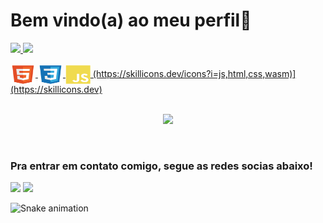 # Bem vindo(a) ao meu perfil🚀
<div>
  <a href="https://github.com/Rodrigues-Gustavo">
  <img height="180em" src="https://github-readme-stats.vercel.app/api?username=Rodrigues-Gustavo&show_icons=true&theme=tokyonight&include_all_commits=true&count_private=true"/>
  <img height="180em" src="https://github-readme-stats.vercel.app/api/top-langs/?username=Rodrigues-Gustavo&layout=compact&langs_count=6&theme=tokyonight"/>
</div>
<div style="display: inline_block"><br>
  <img align="center" alt="HTML" height="30" width="40" src="https://raw.githubusercontent.com/devicons/devicon/master/icons/html5/html5-original.svg">
  <img align="center" alt="CSS" height="30" width="40" src="https://raw.githubusercontent.com/devicons/devicon/master/icons/css3/css3-original.svg">
  <img align="center" alt="Js" height="30" width="40" src="https://raw.githubusercontent.com/devicons/devicon/master/icons/javascript/javascript-plain.svg">
  (https://skillicons.dev/icons?i=js,html,css,wasm)](https://skillicons.dev)
</div>
  <br>
  
  <p align="center">
    <a href="https://skillicons.dev">
      <img src="https://skillicons.dev/icons?i=git,html,css,js,react"/>
    </a>
  </p>
 
 <br>
 
  ### Pra entrar em contato comigo, segue as redes socias abaixo!
 
<div> 
  <a href = ""><img src="https://img.shields.io/badge/-Gmail-%23333?style=for-the-badge&logo=gmail&logoColor=white" target="_blank"></a>
  <a href="" target="_blank"><img src="https://img.shields.io/badge/-LinkedIn-%230077B5?style=for-the-badge&logo=linkedin&logoColor=white" target="_blank"></a> 
 
  ![Snake animation](https://github.com/Rodrigues-Gustavo/Rodrigues-Gustavo/blob/output/github-contribution-grid-snake.svg)

</div>
